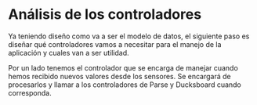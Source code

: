 # Análisis de los controladores

Ya teniendo diseño como va a ser el modelo de datos, el siguiente paso es diseñar qué controladores vamos a necesitar para el manejo de la aplicación y cuales van a ser utilidad.

Por un lado tenemos el controlador que se encarga de manejar cuando hemos recibido nuevos valores desde los sensores. Se encargará de procesarlos y llamar a los controladores de Parse y Ducksboard cuando corresponda.

